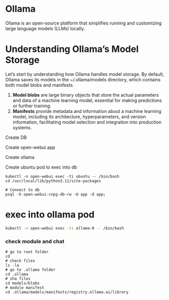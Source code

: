 # Ollama
Ollama is an open-source platform that simplifies running and customizing large language models (LLMs) locally.


# Understanding Ollama’s Model Storage
Let’s start by understanding how Ollama handles model storage. By default, Ollama saves its models in the ~/.ollama/models directory, which contains both model blobs and manifests.

1. **Model blobs** are large binary objects that store the actual parameters and data of a machine learning model, essential for making predictions or further training.
2. **Manifests** provide metadata and information about a machine learning model, including its architecture, hyperparameters, and version information, facilitating model selection and integration into production systems.










Create DB

Create open-webui app

Create ollama

Create ubuntu pod to exec into db
```t
kubectl -n open-webui exec -ti ubuntu -- /bin/bash
cd /usr/local/lib/python3.11/site-packages

# Connect to db
psql -h open-webui-cnpg-db-rw -U app -d app;
```

# exec into ollama pod
```sh
kubectl -n open-webui exec -ti ollama-0 -- /bin/bash
```

### check module and chat
```t
# go to root folder
cd
# check files
ls -la
# go to .ollama folder
cd .ollama
# sha files
cd models/blobs
# module manifest
cd .ollama/models/manifests/registry.ollama.ai/library
```
